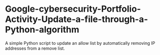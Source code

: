 # Google-cybersecurity-Portfolio-Activity-Update-a-file-through-a-Python-algorithm
A simple Python script to update an allow list by automatically removing IP addresses from a remove list.
